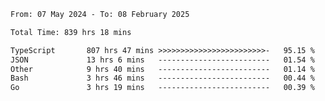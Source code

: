 
<!--START_SECTION:waka-->

```txt
From: 07 May 2024 - To: 08 February 2025

Total Time: 839 hrs 18 mins

TypeScript       807 hrs 47 mins >>>>>>>>>>>>>>>>>>>>>>>>-   95.15 %
JSON             13 hrs 6 mins   -------------------------   01.54 %
Other            9 hrs 40 mins   -------------------------   01.14 %
Bash             3 hrs 46 mins   -------------------------   00.44 %
Go               3 hrs 19 mins   -------------------------   00.39 %
```

<!--END_SECTION:waka-->

<!--

### Hi there 👋
**Iam-cesar/Iam-cesar** is a ✨ _special_ ✨ repository because its `README.md` (this file) appears on your GitHub profile.

Here are some ideas to get you started:

- 🔭 I’m currently working on ...
- 🌱 I’m currently learning ...
- 👯 I’m looking to collaborate on ...
- 🤔 I’m looking for help with ...
- 💬 Ask me about ...
- 📫 How to reach me: ...
- 😄 Pronouns: ...
- ⚡ Fun fact: ...
-->
